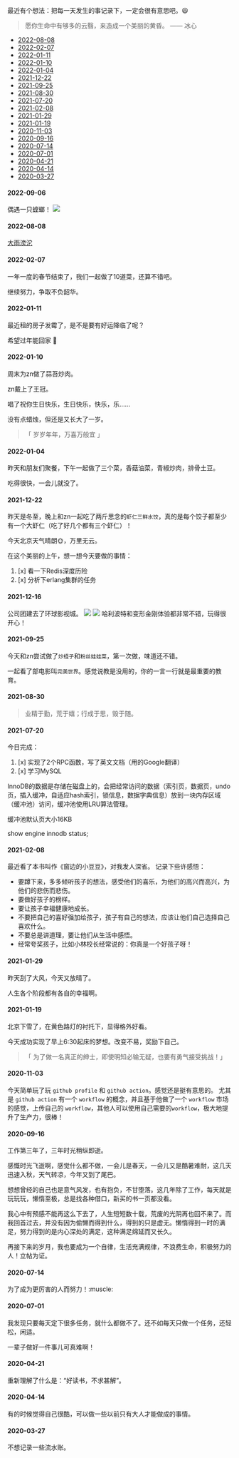最近有个想法：把每一天发生的事记录下，一定会很有意思吧。:laughing:

> 愿你生命中有够多的云翳，来造成一个美丽的黄昏。    —— 冰心

* [2022-08-08](#user-content-20220808)
* [2022-02-07](#user-content-20220207)
* [2022-01-11](#user-content-20220111)
* [2022-01-10](#user-content-20220110)
* [2022-01-04](#user-content-20220104)
* [2021-12-22](#user-content-20211222)
* [2021-09-25](#user-content-20210925)
* [2021-08-30](#user-content-20210830)
* [2021-07-20](#user-content-20210720)
* [2021-02-08](#user-content-20210208)
* [2021-01-29](#user-content-20210129)
* [2021-01-19](#user-content-20210119)
* [2020-11-03](#user-content-20201103)
* [2020-09-16](#user-content-20200916)
* [2020-07-14](#user-content-20200714)
* [2020-07-01](#user-content-20200701)
* [2020-04-21](#user-content-20200421)
* [2020-04-14](#user-content-20200414)
* [2020-03-27](#user-content-20200327)

#### 2022-09-06
<span id='20220906'>
</span>

偶遇一只螳螂！
![](../img/20220906/1.jpg)

#### 2022-08-08
<span id='20220808'>
</span>

[大雨滂沱](../img/20220808/1.mp4)

#### 2022-02-07
<span id='20220207'>
</span>

一年一度的春节结束了，我们一起做了10道菜，还算不错吧。

继续努力，争取不负韶华。

#### 2022-01-11
<span id='20220111'>
</span>

最近租的房子发霉了，是不是要有好运降临了呢？

希望过年能回家 :train:

#### 2022-01-10
<span id='20220110'>
</span>

周末为zn做了蒜苔炒肉。

zn戴上了王冠。

唱了祝你生日快乐，生日快乐，快乐，乐……

没有点蜡烛，但还是又长大了一岁。
> 「 岁岁年年，万喜万般宜 」


#### 2022-01-04
<span id='20220104'>
</span>
昨天和朋友们聚餐，下午一起做了三个菜，香菇油菜，青椒炒肉，排骨土豆。

吃得很快，一会儿就没了。


#### 2021-12-22
<span id='20211222'>
</span>

昨天是冬至，晚上和zn一起吃了两斤思念的`虾仁三鲜水饺`，真的是每个饺子都至少有一个大虾仁（吃了好几个都有三个虾仁）！

今天北京天气晴朗:sun_with_face:，万里无云。

在这个美丽的上午，想一想今天要做的事情：
1. [x] 看一下Redis深度历险
2. [x] 分析下erlang集群的任务


#### 2021-12-16
<span id='20211216'>
</span>

公司团建去了环球影视城。
![](../img/20211216/1.jpeg)
![](../img/20211216/2.jpeg)
哈利波特和变形金刚体验都非常不错，玩得很开心！


#### 2021-09-25
<span id='20210925'>
</span>

今天和zn尝试做了`炒蛏子`和`粉丝娃娃菜`，第一次做，味道还不错。

一起看了部电影叫`完美世界`。感觉说教是没用的，你的一言一行就是最重要的教育。

#### 2021-08-30
<span id='20210830'>
</span>

> 业精于勤，荒于嬉；行成于思，毁于随。

#### 2021-07-20
<span id='20210720'>
</span>

今日完成：
1. [x] 实现了2个RPC函数，写了英文文档（用的Google翻译）
2. [x] 学习MySQL

InnoDB的数据是存储在磁盘上的，会把经常访问的数据（索引页，数据页，undo页，插入缓冲，自适应hash索引，锁信息，数据字典信息）放到一块内存区域（缓冲池）访问，缓冲池使用LRU算法管理。

缓冲池默认页大小16KB

show engine innodb status;

#### 2021-02-08
<span id='20210208'>
</span>

最近看了本书叫作《窗边的小豆豆》，对我发人深省。
记录下些许感悟：
- 要蹲下来，多多倾听孩子的想法，感受他们的喜乐，为他们的高兴而高兴，为他们的悲伤而悲伤。
- 要做好孩子的榜样。
- 要让孩子幸福健康地成长。
- 不要把自己的喜好强加给孩子，孩子有自己的想法，应该让他们自己选择自己喜欢什么。
- 不要总是讲道理，要让他们从生活中感悟。
- 经常夸奖孩子，比如小林校长经常说的：你真是一个好孩子呀！

#### 2021-01-29
<span id='20210129'>
</span>

昨天刮了大风，今天又放晴了。

人生各个阶段都有各自的幸福啊。

#### 2021-01-19
<span id='20210119'>
</span>
北京下雪了，在黄色路灯的衬托下，显得格外好看。

今天成功实现了早上6:30起床的梦想。改变不易，奖励下自己。

>「 为了做一名真正的绅士，即使明知必输无疑，也要有勇气接受挑战！」

#### 2020-11-03
<span id='20201103'>
</span>

今天简单玩了玩 `github profile` 和 `github action`。感觉还是挺有意思的。
尤其是 `github action` 有一个 `workflow` 的概念，并且基于他做了一个 `workflow` 市场的感觉，上传自己的 `workflow`，其他人可以使用自己需要的`workflow`，极大地提升了生产力，很棒！


#### 2020-09-16
<span id='20200916'>
工作第三年了，三年时光稍纵即逝。

感慨时光飞逝啊，感觉什么都不做，一会儿是春天，一会儿又是酷暑难耐，这几天迅速入秋，天气转凉，今年又到了尾巴。

想想曾经的自己也是意气风发，也有抱负，不甘堕落。这几年除了工作，每天就是玩玩玩，懒惰至极，总是找各种借口，新买的书一页都没看。

我心中有预感不能再这么下去了，人生短短数十载，荒废的光阴再也回不来了。而我回首过去，并没有因为偷懒而得到什么，得到的只是虚无。懒惰得到一时的满足，努力得到的是内心深处的满足，这种满足绵延而又长久。

再接下来的岁月，我也要成为一个自律，生活充满规律，不浪费生命，积极努力的人！立帖为证。
</span>

#### 2020-07-14
<span id='20200714'>
为了成为更厉害的人而努力！:muscle:
</span>

#### 2020-07-01
<span id='20200701'>
我发现只要每天定下很多任务，就什么都做不了。还不如每天只做一个任务，还轻松，闲适。

一辈子做好一件事儿可真难啊！
</span>

#### 2020-04-21
<span id='20200421'>
重新理解了什么是：“好读书，不求甚解”。
</span>

#### 2020-04-14
<span id='20200414'>
有的时候觉得自己很酷，可以做一些以前只有大人才能做成的事情。
</span>

#### 2020-03-27
<span id='20200327'>
不想记录一些流水账。
</span>
